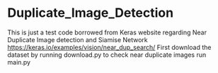 # Duplicate_Image_Detection
This is just a test code borrowed from Keras website regarding Near Duplicate Image detection and Siamise Network 
https://keras.io/examples/vision/near_dup_search/
First download the dataset by running download.py
to check near duplicate images run main.py
